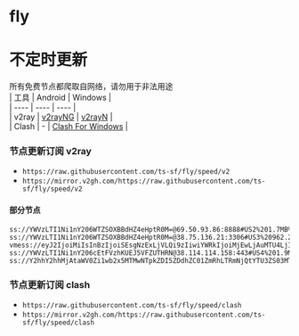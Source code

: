 # fly
# 不定时更新
所有免费节点都爬取自网络，请勿用于非法用途  
|  工具  | Android  | Windows  |  
|  ----  | ----   | ----  |  
| v2ray  | [v2rayNG](https://github.com/2dust/v2rayNG/releases) | [v2rayN](https://github.com/2dust/v2rayN/releases) |  
| Clash  | - | [Clash For Windows](https://github.com/2dust/clashN/releases) | 
  
### 节点更新订阅  v2ray
- `https://raw.githubusercontent.com/ts-sf/fly/speed/v2`  
- `https://mirror.v2gh.com/https://raw.githubusercontent.com/ts-sf/fly/speed/v2`  

#### 部分节点  
``` 
ss://YWVzLTI1Ni1nY206WTZSOXBBdHZ4eHptR0M=@69.50.93.86:8888#US2%201.7MB%2Fs
ss://YWVzLTI1Ni1nY206WTZSOXBBdHZ4eHptR0M=@38.75.136.21:3306#US3%20962.2KB%2Fs
vmess://eyJ2IjoiMiIsInBzIjoiSEsgNzExLjVLQi9zIiwiYWRkIjoiMjEwLjAuMTU4LjIxOSIsInBvcnQiOiIxMjkwOSIsImlkIjoiODI1OWNiMWMtZGQ2Yy00NzM5LTljODgtYWY1NTBkOTc3NTI1IiwiYWlkIjoiMCIsInNjeSI6ImF1dG8iLCJuZXQiOiJ3cyIsInR5cGUiOiIiLCJob3N0IjoiMTkubHdkaC51cyIsInBhdGgiOiIvIiwidGxzIjoidGxzIiwic25pIjoiMTkubHdkaC51cyIsInRlc3RfbmFtZSI6IkhLIn0=
ss://YWVzLTI1Ni1nY206cEtFVzhKUEJ5VFZUTHRN@38.114.114.158:443#US4%201.9MB%2Fs
ss://Y2hhY2hhMjAtaWV0Zi1wb2x5MTMwNTpkZDI5ZDdhZC01ZmRhLTRmNjQtYTU3ZS03MTZjYTYwMTBlNjU=@yidong1.liulangdiqiu.life:10708#%F0%9F%87%A8%F0%9F%87%B3%E6%B1%9F%E8%8B%8F%20230.8KB%2Fs
```
### 节点更新订阅  clash
- `https://raw.githubusercontent.com/ts-sf/fly/speed/clash`  
- `https://mirror.v2gh.com/https://raw.githubusercontent.com/ts-sf/fly/speed/clash`  


